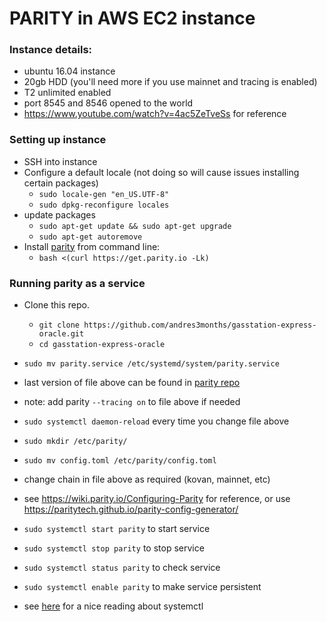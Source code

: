# PARITY in AWS EC2 instance

### Instance details:

- ubuntu 16.04 instance
- 20gb HDD (you'll need more if you use mainnet and tracing is enabled)
- T2 unlimited enabled
- port 8545 and 8546 opened to the world
- https://www.youtube.com/watch?v=4ac5ZeTveSs for reference

### Setting up instance

- SSH into instance
- Configure a default locale (not doing so will cause issues installing certain packages)
  - `sudo locale-gen "en_US.UTF-8"`
  - `sudo dpkg-reconfigure locales`
- update packages
  - `sudo apt-get update && sudo apt-get upgrade`
  - `sudo apt-get autoremove`
- Install [parity](https://github.com/paritytech/parity) from command line:
  - `bash <(curl https://get.parity.io -Lk)`

### Running parity as a service
- Clone this repo.
  - `git clone https://github.com/andres3months/gasstation-express-oracle.git`
  - `cd gasstation-express-oracle`
- `sudo mv parity.service /etc/systemd/system/parity.service`
- last version of file above can be found in [parity repo](https://github.com/paritytech/parity/blob/master/scripts/parity.service)
- note: add parity `--tracing on` to file above if needed
- `sudo systemctl daemon-reload` every time you change file above
- `sudo mkdir /etc/parity/`
- `sudo mv config.toml /etc/parity/config.toml`
- change chain in file above as required (kovan, mainnet, etc)
- see https://wiki.parity.io/Configuring-Parity
  for reference, or use
	https://paritytech.github.io/parity-config-generator/


- `sudo systemctl start parity` to start service
- `sudo systemctl stop parity` to stop service
- `sudo systemctl status parity` to check service
- `sudo systemctl enable parity` to make service persistent

- see [here](https://www.digitalocean.com/community/tutorials/how-to-use-systemctl-to-manage-systemd-services-and-units) for a nice reading about systemctl
